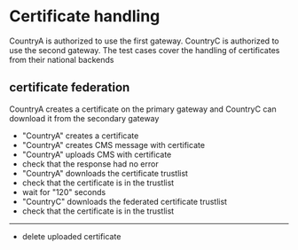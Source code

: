 # Certificate handling 

CountryA is authorized to use the first gateway. 
CountryC is authorized to use the second gateway. 
The test cases cover the handling of certificates from their national backends



## certificate federation

CountryA creates a certificate on the primary gateway and 
CountryC can download it from the secondary gateway

* "CountryA" creates a certificate
* "CountryA" creates CMS message with certificate
* "CountryA" uploads CMS with certificate
* check that the response had no error
* "CountryA" downloads the certificate trustlist
* check that the certificate is in the trustlist 
* wait for "120" seconds
* "CountryC" downloads the federated certificate trustlist
* check that the certificate is in the trustlist 

___

* delete uploaded certificate
